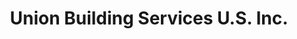 ---
title: "Union Building Services U.S. Inc."
url: /wayne/union-building-services-u-s-inc/
shop: Allgemein
---